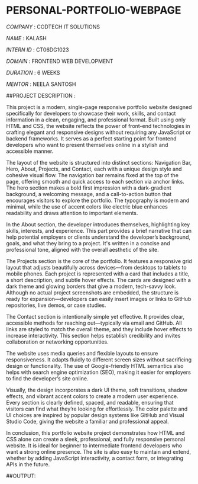 # PERSONAL-PORTFOLIO-WEBPAGE

*COMPANY* : CODTECH IT SOLUTIONS

*NAME* : KALASH

*INTERN ID* : CT06DG1023

*DOMAIN* : FRONTEND WEB DEVELOPMENT

*DURATION* : 6 WEEKS

*MENTOR* : NEELA SANTOSH

##PROJECT DESCRIPTION : 

This project is a modern, single-page responsive portfolio website designed specifically for developers to showcase their work, skills, and contact information in a clean, engaging, and professional format. Built using only HTML and CSS, the website reflects the power of front-end technologies in crafting elegant and responsive designs without requiring any JavaScript or backend frameworks. It serves as a perfect starting point for frontend developers who want to present themselves online in a stylish and accessible manner.

The layout of the website is structured into distinct sections: Navigation Bar, Hero, About, Projects, and Contact, each with a unique design style and cohesive visual flow. The navigation bar remains fixed at the top of the page, offering smooth and quick access to each section via anchor links. The hero section makes a bold first impression with a dark-gradient background, a welcoming message, and a call-to-action button that encourages visitors to explore the portfolio. The typography is modern and minimal, while the use of accent colors like electric blue enhances readability and draws attention to important elements.

In the About section, the developer introduces themselves, highlighting key skills, interests, and experience. This part provides a brief narrative that can help potential employers or clients understand the developer’s background, goals, and what they bring to a project. It's written in a concise and professional tone, aligned with the overall aesthetic of the site.

The Projects section is the core of the portfolio. It features a responsive grid layout that adjusts beautifully across devices—from desktops to tablets to mobile phones. Each project is represented with a card that includes a title, a short description, and subtle hover effects. The cards are designed with a dark theme and glowing borders that give a modern, tech-savvy look. Although no actual project screenshots are embedded, the structure is ready for expansion—developers can easily insert images or links to GitHub repositories, live demos, or case studies.

The Contact section is intentionally simple yet effective. It provides clear, accessible methods for reaching out—typically via email and GitHub. All links are styled to match the overall theme, and they include hover effects to increase interactivity. This section helps establish credibility and invites collaboration or networking opportunities.

The website uses media queries and flexible layouts to ensure responsiveness. It adapts fluidly to different screen sizes without sacrificing design or functionality. The use of Google-friendly HTML semantics also helps with search engine optimization (SEO), making it easier for employers to find the developer’s site online.

Visually, the design incorporates a dark UI theme, soft transitions, shadow effects, and vibrant accent colors to create a modern user experience. Every section is clearly defined, spaced, and readable, ensuring that visitors can find what they’re looking for effortlessly. The color palette and UI choices are inspired by popular design systems like GitHub and Visual Studio Code, giving the website a familiar and professional appeal.

In conclusion, this portfolio website project demonstrates how HTML and CSS alone can create a sleek, professional, and fully responsive personal website. It is ideal for beginner to intermediate frontend developers who want a strong online presence. The site is also easy to maintain and extend, whether by adding JavaScript interactivity, a contact form, or integrating APIs in the future.

##OUTPUT:

